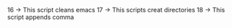 16 -> This script cleans emacs
17 -> This scripts creat directories
18 -> This script appends comma
